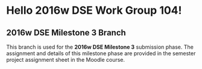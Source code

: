 # Hello 2016w DSE Work Group 104!

## 2016w DSE Milestone 3 Branch

This branch is used for the **2016w DSE Milestone 3** submission phase.
The assignment and details of this milestone phase are provided in the semester project assignment sheet in the Moodle course.
